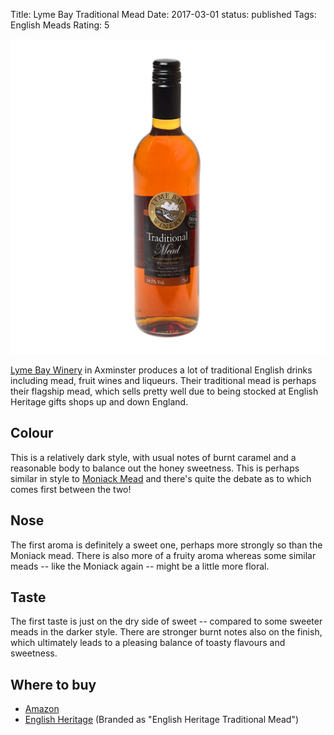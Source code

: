 Title: Lyme Bay Traditional Mead
Date: 2017-03-01
status: published
Tags: English Meads
Rating: 5

![](/images/lyme-bay-trad.jpg)

[Lyme Bay Winery](/lyme-bay-winery/)
in Axminster produces a lot of traditional English drinks 
including mead, fruit wines and liqueurs. Their traditional mead is perhaps 
their flagship mead, which sells pretty well due to being stocked at English
Heritage gifts shops up and down England.

<!-- PELICAN_END_SUMMARY -->

## Colour

This is a relatively dark style, with usual notes of burnt caramel and a 
reasonable body to balance out the honey sweetness. This is perhaps similar 
in style to [Moniack Mead](/moniack-mead) and there's quite the debate as 
to which comes first between the two!

## Nose

The first aroma is definitely a sweet one, perhaps more strongly so than the
Moniack mead. There is also more of a fruity aroma whereas some similar 
meads -- like the Moniack again -- might be a little more floral.

## Taste

The first taste is just on the dry side of sweet -- compared to some sweeter
meads in the darker style. There are stronger burnt notes also on the 
finish, which ultimately leads to a pleasing balance of toasty flavours and 
sweetness.

## Where to buy

* [Amazon](https://www.amazon.co.uk/Traditional-Mead-Lyme-Bay-Bottle-x/dp/B00EVVQ1WA/ref=as_li_ss_tl?ie=UTF8&qid=1488660032&sr=8-1&keywords=traditional+mead&linkCode=ll1&tag=traditionalmead-21&linkId=2234414851d25d018d31a27aa0e5eaf1)
* [English Heritage](http://www.awin1.com/cread.php?awinaffid=333769&awinmid=5926&p=http%3A%2F%2Fwww.english-heritageshop.org.uk%2Ffood-drink%2Fenglish-heritage-traditional-mead) (Branded as "English Heritage Traditional Mead")